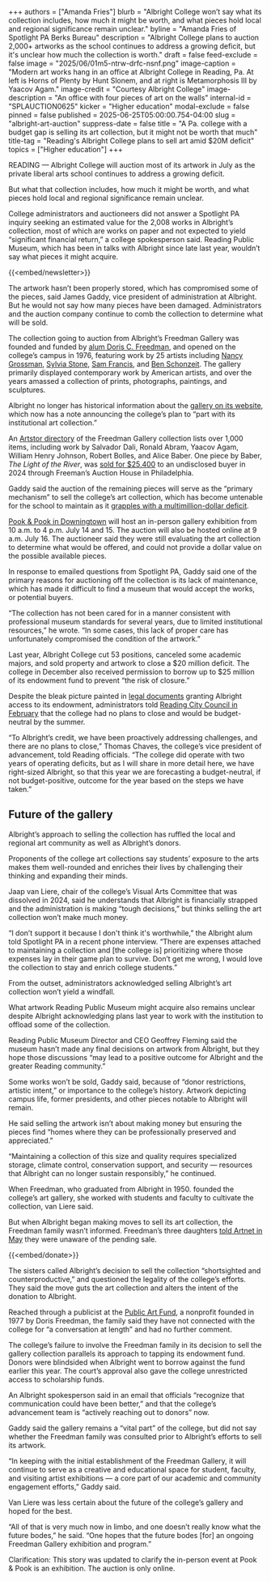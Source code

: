 +++
authors = ["Amanda Fries"]
blurb = "Albright College won’t say what its collection includes, how much it might be worth, and what pieces hold local and regional significance remain unclear."
byline = "Amanda Fries of Spotlight PA Berks Bureau"
description = "Albright College plans to auction 2,000+ artworks as the school continues to address a growing deficit, but it's unclear how much the collection is worth."
draft = false
feed-exclude = false
image = "2025/06/01m5-ntrw-drfc-nsnf.png"
image-caption = "Modern art works hang in an office at Albright College in Reading, Pa. At left is Horns of Plenty by Hunt Slonem, and at right is Metamorphosis III by Yaacov Agam."
image-credit = "Courtesy Albright College"
image-description = "An office with four pieces of art on the walls"
internal-id = "SPLAUCTION0625"
kicker = "Higher education"
modal-exclude = false
pinned = false
published = 2025-06-25T05:00:00.754-04:00
slug = "albright-art-auction"
suppress-date = false
title = "A Pa. college with a budget gap is selling its art collection, but it might not be worth that much"
title-tag = "Reading's Albright College plans to sell art amid $20M deficit"
topics = ["Higher education"]
+++

READING — Albright College will auction most of its artwork in July as the private liberal arts school continues to address a growing deficit.

But what that collection includes, how much it might be worth, and what pieces hold local and regional significance remain unclear.

College administrators and auctioneers did not answer a Spotlight PA inquiry seeking an estimated value for the 2,008 works in Albright’s collection, most of which are works on paper and not expected to yield “significant financial return,” a college spokesperson said. Reading Public Museum, which has been in talks with Albright since late last year, wouldn’t say what pieces it might acquire.

{{<embed/newsletter>}}

The artwork hasn’t been properly stored, which has compromised some of the pieces, said James Gaddy, vice president of administration at Albright. But he would not say how many pieces have been damaged. Administrators and the auction company continue to comb the collection to determine what will be sold.

The collection going to auction from Albright’s Freedman Gallery was founded and funded by <a href="https://www.visitpaamericana.com/listing/freedman-gallery-albright-college/742/">alum Doris C. Freedman</a>, and opened on the college’s campus in 1976, featuring work by 25 artists including <a href="https://americanart.si.edu/artist/nancy-grossman-1966">Nancy Grossman</a>, <a href="https://www.ericfirestonegallery.com/exhibitions/different-shapes/installation-views?view=slider">Sylvia Stone</a>, <a href="https://samfrancis.com">Sam Francis</a>, and <a href="https://www.benschonzeit.com">Ben Schonzeit</a>. The gallery primarily displayed contemporary work by American artists, and over the years amassed a collection of prints, photographs, paintings, and sculptures.

Albright no longer has historical information about the <a href="https://www.albright.edu/about-albright/buildings-facilities/center-for-the-arts/freedman-gallery/">gallery on its website</a>, which now has a note announcing the college’s plan to “part with its institutional art collection.”

An <a href="https://www.jstor.org/action/doBasicSearch?Query=freedman+gallery+Albright+college&amp;image_search_referrer=global&amp;so=primary_agents_str_asc&amp;searchkey=1747665665430&amp;doi=10.2307%2Fcommunity.11996320">Artstor directory</a> of the Freedman Gallery collection lists over 1,000 items, including work by Salvador Dali, Ronald Abram, Yaacov Agam, William Henry Johnson, Robert Bolles, and Alice Baber. One piece by Baber, <em>The Light of the River</em>, was <a href="https://hindmanauctions.com/auctions/2104-post-war-and-contemporary-art/lot/1">sold for $25,400</a> to an undisclosed buyer in 2024 through Freeman’s Auction House in Philadelphia.

Gaddy said the auction of the remaining pieces will serve as the “primary mechanism” to sell the college’s art collection, which has become untenable for the school to maintain as it <a href="https://www.spotlightpa.org/berks/2025/01/berks-albright-college-deficit-art-sale/">grapples with a multimillion-dollar deficit</a>.

<a href="https://pookandpook.com/calendar/">Pook &amp; Pook in Downingtown</a> will host an in-person gallery exhibition from 10 a.m. to 4 p.m. July 14 and 15. The auction will also be hosted online at 9 a.m. July 16. The auctioneer said they were still evaluating the art collection to determine what would be offered, and could not provide a dollar value on the possible available pieces.

In response to emailed questions from Spotlight PA, Gaddy said one of the primary reasons for auctioning off the collection is its lack of maintenance, which has made it difficult to find a museum that would accept the works, or potential buyers.

“The collection has not been cared for in a manner consistent with professional museum standards for several years, due to limited institutional resources,” he wrote. “In some cases, this lack of proper care has unfortunately compromised the condition of the artwork.”

Last year, Albright College cut 53 positions, canceled some academic majors, and sold property and artwork to close a $20 million deficit. The college in December also received permission to borrow up to $25 million of its endowment fund to prevent “the risk of closure.”

Despite the bleak picture painted in <a href="https://www.documentcloud.org/documents/25499009-albright-emergency-consent-petition-and-decree-1/">legal documents</a> granting Albright access to its endowment, administrators told <a href="https://www.bctv.org/video/city-council-committee-of-the-whole-meeting-2-10-25-city-of-reading-pa/">Reading City Council in February</a> that the college had no plans to close and would be budget-neutral by the summer.

“To Albright’s credit, we have been proactively addressing challenges, and there are no plans to close,” Thomas Chaves, the college’s vice president of advancement, told Reading officials. “The college did operate with two years of operating deficits, but as I will share in more detail here, we have right-sized Albright, so that this year we are forecasting a budget-neutral, if not budget-positive, outcome for the year based on the steps we have taken.”

## Future of the gallery

Albright’s approach to selling the collection has ruffled the local and regional art community as well as Albright’s donors.

Proponents of the college art collections say students’ exposure to the arts makes them well-rounded and enriches their lives by challenging their thinking and expanding their minds.

Jaap van Liere, chair of the college’s Visual Arts Committee that was dissolved in 2024, said he understands that Albright is financially strapped and the administration is making “tough decisions,” but thinks selling the art collection won’t make much money.

“I don’t support it because I don&#39;t think it&#39;s worthwhile,” the Albright alum told Spotlight PA in a recent phone interview. “There are expenses attached to maintaining a collection and \[the college is\] prioritizing where those expenses lay in their game plan to survive. Don’t get me wrong, I would love the collection to stay and enrich college students.”

From the outset, administrators acknowledged selling Albright’s art collection won’t yield a windfall.

What artwork Reading Public Museum might acquire also remains unclear despite Albright acknowledging plans last year to work with the institution to offload some of the collection.

Reading Public Museum Director and CEO Geoffrey Fleming said the museum hasn’t made any final decisions on artwork from Albright, but they hope those discussions “may lead to a positive outcome for Albright and the greater Reading community.”

Some works won’t be sold, Gaddy said, because of “donor restrictions, artistic intent,” or importance to the college’s history. Artwork depicting campus life, former presidents, and other pieces notable to Albright will remain.

He said selling the artwork isn’t about making money but ensuring the pieces find “homes where they can be professionally preserved and appreciated.”

“Maintaining a collection of this size and quality requires specialized storage, climate control, conservation support, and security — resources that Albright can no longer sustain responsibly,” he continued.

When Freedman, who graduated from Albright in 1950. founded the college’s art gallery, she worked with students and faculty to cultivate the collection, van Liere said.

But when Albright began making moves to sell its art collection, the Freedman family wasn’t informed. Freedman’s three daughters <a href="https://news.artnet.com/art-world/albright-pennsylvania-college-selling-art-collection-2648020">told Artnet in May</a> they were unaware of the pending sale.

{{<embed/donate>}}

The sisters called Albright’s decision to sell the collection “shortsighted and counterproductive,” and questioned the legality of the college’s efforts. They said the move guts the art collection and alters the intent of the donation to Albright.

Reached through a publicist at the <a href="https://www.publicartfund.org/about/mission-history-land-acknowledgement/">Public Art Fund</a>, a nonprofit founded in 1977 by Doris Freedman, the family said they have not connected with the college for “a conversation at length” and had no further comment.

The college’s failure to involve the Freedman family in its decision to sell the gallery collection parallels its approach to tapping its endowment fund. Donors were blindsided when Albright went to borrow against the fund earlier this year. The court’s approval also gave the college unrestricted access to scholarship funds.

An Albright spokesperson said in an email that officials “recognize that communication could have been better,” and that the college’s advancement team is “actively reaching out to donors” now.

Gaddy said the gallery remains a “vital part” of the college, but did not say whether the Freedman family was consulted prior to Albright’s efforts to sell its artwork.

“In keeping with the initial establishment of the Freedman Gallery, it will continue to serve as a creative and educational space for student, faculty, and visiting artist exhibitions — a core part of our academic and community engagement efforts,” Gaddy said.

Van Liere was less certain about the future of the college’s gallery and hoped for the best.

“All of that is very much now in limbo, and one doesn’t really know what the future bodes,” he said. “One hopes that the future bodes \[for\] an ongoing Freedman Gallery exhibition and program.”

Clarification: This story was updated to clarify the in-person event at Pook &amp; Pook is an exhibition. The auction is only online.


